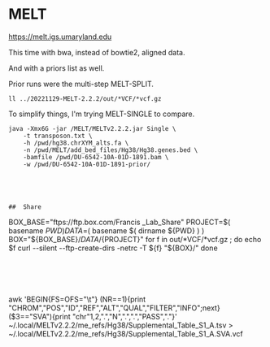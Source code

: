 
#	MELT

https://melt.igs.umaryland.edu



This time with bwa, instead of bowtie2, aligned data.


And with a priors list as well.





Prior runs were the multi-step MELT-SPLIT.

```
ll ../20221129-MELT-2.2.2/out/*VCF/*vcf.gz
```



To simplify things, I'm trying MELT-SINGLE to compare.


```
java -Xmx6G -jar /MELT/MELTv2.2.2.jar Single \
	-t transposon.txt \
	-h /pwd/hg38.chrXYM_alts.fa \
	-n /pwd/MELT/add_bed_files/Hg38/Hg38.genes.bed \
	-bamfile /pwd/DU-6542-10A-01D-1891.bam \
	-w /pwd/DU-6542-10A-01D-1891-prior/





##	Share

```
BOX_BASE="ftps://ftp.box.com/Francis _Lab_Share"
PROJECT=$( basename ${PWD} )
DATA=$( basename $( dirname ${PWD} ) )
BOX="${BOX_BASE}/${DATA}/${PROJECT}"
for f in out/*VCF/*vcf.gz ; do
echo $f
curl  --silent --ftp-create-dirs -netrc -T ${f} "${BOX}/"
done
```





```
awk 'BEGIN{FS=OFS="\t"} (NR==1){print "CHROM","POS","ID","REF","ALT","QUAL","FILTER","INFO";next} ($3=="SVA"){print "chr"$1,$2,".","N",".",".","PASS","."}' ~/.local/MELTv2.2.2/me_refs/Hg38/Supplemental_Table_S1_A.tsv > ~/.local/MELTv2.2.2/me_refs/Hg38/Supplemental_Table_S1_A.SVA.vcf
```



